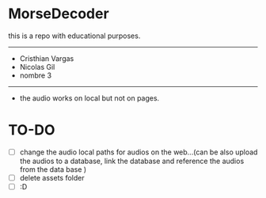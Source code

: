 # MorseDecoder
this is a repo with educational purposes. 
______________________________________________

  - Cristhian Vargas
  - Nicolas Gil
  - nombre 3
 
_______________________________________________

- the audio works on local but not on pages.

# TO-DO
  - [ ] change the audio local paths for audios on the web...(can be also upload the audios to a database, link the database and reference the audios from the data base )
  - [ ] delete assets folder
  - [ ] :D
